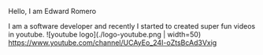 Hello, I am Edward Romero

I am a software developer and recently I started to created super fun videos in youtube.
![youtube logo](./logo-youtube.png | width=50) https://www.youtube.com/channel/UCAyEo_24I-oZtsBcAd3Vxig 
